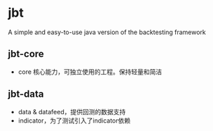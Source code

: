 # jbt
A simple and easy-to-use java version of the backtesting framework
## jbt-core
- core 核心能力，可独立使用的工程。保持轻量和简洁
## jbt-data
- data & datafeed，提供回测的数据支持
- indicator，为了测试引入了indicator依赖

